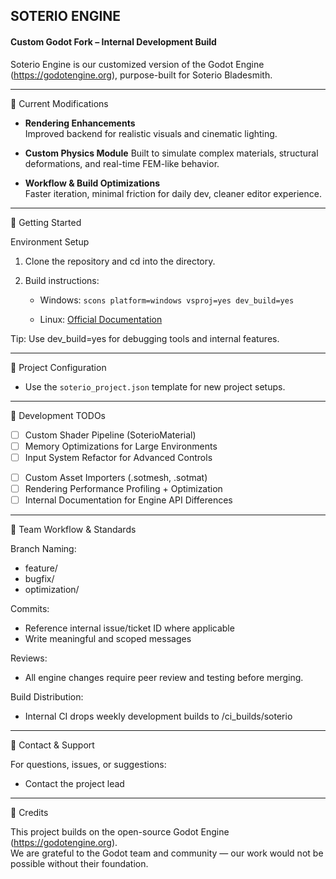 ## SOTERIO ENGINE  

#### Custom Godot Fork – Internal Development Build

Soterio Engine is our customized version of the Godot Engine (https://godotengine.org), purpose-built for Soterio Bladesmith.


------------------------------------------------------------
🔧 Current Modifications

- **Rendering Enhancements**  
  Improved backend for realistic visuals and cinematic lighting.

- **Custom Physics Module**
  Built to simulate complex materials, structural deformations, and real-time FEM-like behavior.

- **Workflow & Build Optimizations**  
  Faster iteration, minimal friction for daily dev, cleaner editor experience.

------------------------------------------------------------
🚀 Getting Started

Environment Setup

1. Clone the repository and cd into the directory.
2. Build instructions:

   - Windows:
     `scons platform=windows vsproj=yes dev_build=yes`

   - Linux:
     [Official Documentation](
     https://docs.godotengine.org/en/stable/contributing/development/configuring_an_ide/visual_studio_code.html)

Tip: Use dev_build=yes for debugging tools and internal features.

------------------------------------------------------------
📁 Project Configuration

- Use the `soterio_project.json` template for new project setups.

------------------------------------------------------------
📝 Development TODOs

- [ ] Custom Shader Pipeline (SoterioMaterial)
- [ ] Memory Optimizations for Large Environments
- [ ] Input System Refactor for Advanced Controls
<!-- - [ ] Extended Animation Blending System -->
- [ ] Custom Asset Importers (.sotmesh, .sotmat)
- [ ] Rendering Performance Profiling + Optimization
- [ ] Internal Documentation for Engine API Differences

------------------------------------------------------------
👥 Team Workflow & Standards

Branch Naming:
  - feature/<desc>
  - bugfix/<ticket-id>
  - optimization/<module>

Commits:
  - Reference internal issue/ticket ID where applicable
  - Write meaningful and scoped messages

Reviews:
  - All engine changes require peer review and testing before merging.

Build Distribution:
  - Internal CI drops weekly development builds to /ci_builds/soterio

------------------------------------------------------------
📢 Contact & Support

For questions, issues, or suggestions:
- Contact the project lead

------------------------------------------------------------
🤝 Credits

This project builds on the open-source Godot Engine (https://godotengine.org).  
We are grateful to the Godot team and community — our work would not be possible without their foundation.
